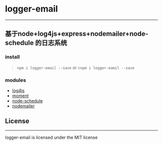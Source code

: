 # logger-email
-------------------------------------

## 基于node+log4js+express+nodemailer+node-schedule 的日志系统

### install

> `npm i logger-email --save` or `cnpm i logger-eamil --save`

### modules

+ [log4js](https://log4js-node.github.io/log4js-node/) 
+ [moment](http://momentjs.com/)
+ [node-schedule](https://github.com/node-schedule/node-schedule)
+ [nodemailer](https://github.com/nodemailer/nodemailer)

## License
---
logger-email is licensed under the MIT license
